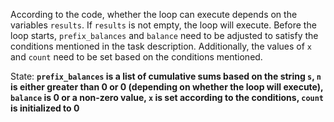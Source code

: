 According to the code, whether the loop can execute depends on the variables `results`. If `results` is not empty, the loop will execute. Before the loop starts, `prefix_balances` and `balance` need to be adjusted to satisfy the conditions mentioned in the task description. Additionally, the values of `x` and `count` need to be set based on the conditions mentioned. 

State: **`prefix_balances` is a list of cumulative sums based on the string `s`, `n` is either greater than 0 or 0 (depending on whether the loop will execute), `balance` is 0 or a non-zero value, `x` is set according to the conditions, `count` is initialized to 0**